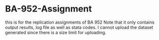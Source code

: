 # BA-952-Assignment
this is for the replication assignments of BA 952
Note that it only contains output results, log file as well as stata codes. I cannot upload the dataset generated since there is a size limit for uploading.
